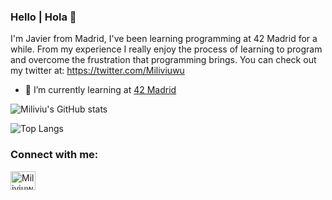 ### Hello | Hola 👋
I'm Javier from Madrid, I've been learning programming at 42 Madrid for a while. From my experience I really enjoy the process of learning to program and overcome the frustration that programming brings. You can check out my twitter at: https://twitter.com/Miliviuwu

- 🌱 I’m currently learning at [42 Madrid](https://www.42madrid.com/en)

![Miliviu's GitHub stats](https://github-readme-stats.vercel.app/api?username=Miliviu&show_icons=true&theme=dark)


![Top Langs](https://github-readme-stats.vercel.app/api/top-langs/?username=Miliviu&layout=compact&theme=dark)  


<h3 align="left">Connect with me:</h3>
<p align="left">
<a href="https://twitter.com/Miliviuwu" target="blank"><img align="center" src="https://cdn.jsdelivr.net/npm/simple-icons@3.0.1/icons/twitter.svg" alt="Miliviuwu" height="30" width="40" /></a>
